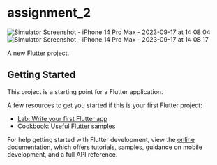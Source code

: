 # assignment_2

![Simulator Screenshot - iPhone 14 Pro Max - 2023-09-17 at 14 08 04](https://github.com/HadyAlkahlout/bti_assignment_2/assets/71126506/e7292019-42b7-4bdc-a38d-26e2c4f22622)
![Simulator Screenshot - iPhone 14 Pro Max - 2023-09-17 at 14 08 17](https://github.com/HadyAlkahlout/bti_assignment_2/assets/71126506/993f5cdf-0fa7-4efc-b20a-18abe4ea35db)


A new Flutter project.

## Getting Started

This project is a starting point for a Flutter application.

A few resources to get you started if this is your first Flutter project:

- [Lab: Write your first Flutter app](https://docs.flutter.dev/get-started/codelab)
- [Cookbook: Useful Flutter samples](https://docs.flutter.dev/cookbook)

For help getting started with Flutter development, view the
[online documentation](https://docs.flutter.dev/), which offers tutorials,
samples, guidance on mobile development, and a full API reference.
